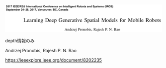 ![論文](https://github.com/soraKING44/survey_paper/blob/images/semantic_mapping/indoor/2D/topological_map/Learning%20Deep%20Generative%20Spatial%20Models%20for%20Mobile%20Robots.png)

depth情報のみ

Andrzej Pronobis, Rajesh P. N. Rao

https://ieeexplore.ieee.org/document/8202235
